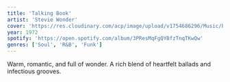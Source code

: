 ```yaml
---
title: 'Talking Book'
artist: 'Stevie Wonder'
cover: 'https://res.cloudinary.com/acp/image/upload/v1754686296/Music/b119516c-8f18-49be-a231-671f17e2b848.png'
year: 1972
spotify: 'https://open.spotify.com/album/3PResMqFgQYBfzTnqTKwQw'
genres: ['Soul', 'R&B', 'Funk']
---
```


Warm, romantic, and full of wonder. A rich blend of heartfelt ballads and infectious grooves.
